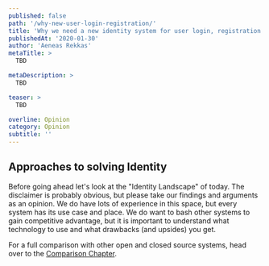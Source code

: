 ```yaml
---
published: false
path: '/why-new-user-login-registration/'
title: 'Why we need a new identity system for user login, registration'
publishedAt: '2020-01-30'
author: 'Aeneas Rekkas'
metaTitle: >
  TBD

metaDescription: >
  TBD

teaser: >
  TBD

overline: Opinion
category: Opinion
subtitle: ''
---
```


## Approaches to solving Identity

Before going ahead let's look at the "Identity Landscape" of today. The disclaimer is probably obvious, but please take
our findings and arguments as an opinion. We do have lots of experience in this space, but every system has its use case
and place. We do want to bash other systems to gain competitive advantage, but it is important to understand what technology
to use and what drawbacks (and upsides) you get.

For a full comparison with other open and closed source systems, head over to the
[Comparison Chapter](../further-reading/comparison.md).


<!--

## Avoiding OAuth2 and OpenID Connect

## Comparison

In this section we compare security practices with other systems. Please be
aware that this is not a complete list and that we might have missed things
others have implemented that make their systems more secure. Feel free to extend
this list or create an issue if you feel we can improve on of our security
components.

### Okta for Developers

#### OAuth2 and OpenID Connect

Okta exclusively uses OAuth2 and OpenID Connect as the only mechanism to
retrieve credentials. For more details check section
[Avoiding OAuth2 and OpenID Connect](#avoiding-oauth2-openid-connect) above.

#### Password Policy

_This needs to be confirmed_ - I believe Okta does not use HIBP to verify if
passwords have been leaked or not? Their password policy allows (in regular
Okta):

- Password complexity: Bad - see NIST guidelines
- Password expiration: Bad - see NIST guidelines
- Password minimum age: Bad - see nist guidelines

Okta developers:
https://developer.okta.com/docs/reference/api/policy/#password-policy

#### Password reset using security questions

Okta for developers uses
["security questions"](https://devforum.okta.com/t/forgot-password-flow-is-it-possible-to-skip-security-question/4928/1)
for password reset flows. Disabling this feature requires (in April 2019)
enabling a hidden feature flag through Okta Support and deselecting a box in the
Admin UI.

NIST deems security question unacceptable for proof of authentication:

> Knowledge-based authentication, where the claimant is prompted to answer
> questions that are presumably known only by the claimant, also does not
> constitute an acceptable secret for digital authentication.
>
> https://pages.nist.gov/800-63-FAQ/#q-b15

Security questions have been used in high-profile dataleaks including the
[iCloud leaks of celebrety fotos (aka "The Fappening")](https://en.wikipedia.org/wiki/ICloud_leaks_of_celebrity_photos).

### Auth0

#### OAuth2 and OpenID Connect

Okta exclusively uses OAuth2 and OpenID Connect as the only mechanism to
retrieve credentials. For more details check section
[Avoiding OAuth2 and OpenID Connect](#avoiding-oauth2-openid-connect) above.

#### Account linking and updating credentials

Auth0 supports [account linking](https://auth0.com/docs/link-accounts) which was
[recently updated (Nov 2019)](https://auth0.com/docs/migrations/guides/account-linking)
because the API accepted ID Tokens (proof of Authentication) as proof of
Authorization (_why god why?_).

One major issue with Auth0's implementation is that no immediate proof of
authentication is required. This is problematic as highlighted in the Stack
Overflow discussion
[Why do we ask for a user's existing password when changing their password?](https://security.stackexchange.com/questions/24291/why-do-we-ask-for-a-users-existing-password-when-changing-their-password):

> If a user leaves their computer unattended for a few minutes (while logged
> in), we don't want someone else to be able to walk by and quickly change their
> password. For one thing, this would allow the attacker to change the
> associated email address, too, and now the legitimate owner is never getting
> his/her account back.

Google Account, GitHub, and others always require to verify that you're you by
requesting another sign in before revealing the, for example, "Change my
password" UI.

While Auth0 requires a "confirm password" field, they do not have a similar
mechanism for linking additional credentials such as another Google account.
This is obviously problematic because:

> If a user leaves their computer unattended for a few minutes (while logged
> in), we don't want someone else to be able to walk by and quickly use **their
> personal Facebook as a legitimate proof of authentication by "linking" the
> accounts**.

ORY Kratos however **always requires proof of authentication with proof of
(implicit) intent** by requiring the identity to confirm they are still the ones
in front of the screen. By asking the identity to login in again for the sole
purpose of changing the password, both intent and authenticity of the request
are confirmed.




To text below can perhpas be used in another place

## Approaches to solving Identity

Before going ahead let's look at the "Identity Landscape" of today. The disclaimer is probably obvious, but please take
our findings and arguments as an opinion. We do have lots of experience in this space, but every system has its use case
and place. We do want to bash other systems to gain competitive advantage, but it is important to understand what technology
to use and what drawbacks (and upsides) you get.

For a full comparison with other open and closed source systems, head over to the
[Comparison Chapter](../further-reading/comparison.md).

Several proprietary SaaS companies have established themselves over the past decade including Auth0 and Okta.
AWS Cognito and GCP CICP (Cloud Identity for Customers and Partners - it's basically Firebase on the Google Cloud Platform)
are the products provided by the big players.
Because of the nature of their product, they act as a third-party login. It's like "Login with Google" but you can
re-brand the "Google" part. Therefore, these systems typically choose OAuth2 and OpenID Connect as their primary
protocol. It fits the use case - the user logs in on a different system than your own. But are OAuth2 and OpenID Connect
really the best protocol at hand for this? Keep in mind that these protocols were designed for the "ACME Corp's Facebook
Photo Backups" and "GitHub Continuous Integrations" of the world - not for first-party login!

